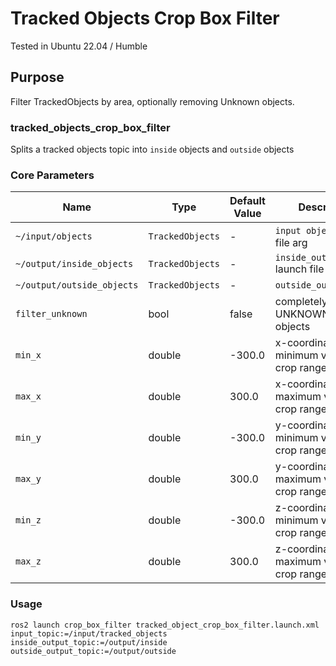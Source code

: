 # Tracked Objects Crop Box Filter
Tested in Ubuntu 22.04 / Humble

## Purpose

Filter TrackedObjects by area, optionally removing Unknown objects.

### tracked_objects_crop_box_filter

Splits a tracked objects topic into `inside` objects and `outside` objects

### Core Parameters

| Name    | Type   | Default Value | Description                               |
| ------- | ------ | ------------- | ----------------------------------------- |
| `~/input/objects`  | `TrackedObjects` | - | `input object` launch file arg |
| `~/output/inside_objects`  | `TrackedObjects` | - | `inside_output_topic` launch file arg |
| `~/output/outside_objects`  | `TrackedObjects` | - | `outside_output_topic` |
| `filter_unknown` | bool | false | completely filter UNKNOWN class objects |
| `min_x` | double | -300.0          | x-coordinate minimum value for crop range |
| `max_x` | double | 300.0           | x-coordinate maximum value for crop range |
| `min_y` | double | -300.0          | y-coordinate minimum value for crop range |
| `max_y` | double | 300.0           | y-coordinate maximum value for crop range |
| `min_z` | double | -300.0          | z-coordinate minimum value for crop range |
| `max_z` | double | 300.0           | z-coordinate maximum value for crop range |

### Usage
```
ros2 launch crop_box_filter tracked_object_crop_box_filter.launch.xml input_topic:=/input/tracked_objects inside_output_topic:=/output/inside outside_output_topic:=/output/outside 
```
